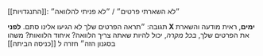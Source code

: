   [[התנגדויות]]:
  ״לא השארתי פרטים״ / ״לא פניתי להלוואה״

  תגובה:
  ״תראה הפרטים שלך לא הגיעו אלינו סתם.
  **לפני X ימים**, ראית מודעה והשארת את הפרטים שלך,
  *בכל מקרה*, יכול להיות שאתה צריך הלוואה? איחוד הלוואות? משהו בסגנון הזה״
חזרה ל [[כניסה הביתה]]

